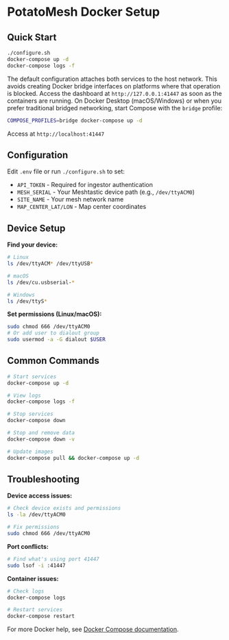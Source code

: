 # PotatoMesh Docker Setup

## Quick Start

```bash
./configure.sh
docker-compose up -d
docker-compose logs -f
```

The default configuration attaches both services to the host network.  This
avoids creating Docker bridge interfaces on platforms where that operation is
blocked.  Access the dashboard at `http://127.0.0.1:41447` as soon as the
containers are running.  On Docker Desktop (macOS/Windows) or when you prefer
traditional bridged networking, start Compose with the `bridge` profile:

```bash
COMPOSE_PROFILES=bridge docker-compose up -d
```

Access at `http://localhost:41447`

## Configuration

Edit `.env` file or run `./configure.sh` to set:

- `API_TOKEN` - Required for ingestor authentication
- `MESH_SERIAL` - Your Meshtastic device path (e.g., `/dev/ttyACM0`)
- `SITE_NAME` - Your mesh network name
- `MAP_CENTER_LAT/LON` - Map center coordinates

## Device Setup

**Find your device:**
```bash
# Linux
ls /dev/ttyACM* /dev/ttyUSB*

# macOS  
ls /dev/cu.usbserial-*

# Windows
ls /dev/ttyS*
```

**Set permissions (Linux/macOS):**
```bash
sudo chmod 666 /dev/ttyACM0
# Or add user to dialout group
sudo usermod -a -G dialout $USER
```

## Common Commands

```bash
# Start services
docker-compose up -d

# View logs
docker-compose logs -f

# Stop services
docker-compose down

# Stop and remove data
docker-compose down -v

# Update images
docker-compose pull && docker-compose up -d
```

## Troubleshooting

**Device access issues:**
```bash
# Check device exists and permissions
ls -la /dev/ttyACM0

# Fix permissions
sudo chmod 666 /dev/ttyACM0
```

**Port conflicts:**
```bash
# Find what's using port 41447
sudo lsof -i :41447
```

**Container issues:**
```bash
# Check logs
docker-compose logs

# Restart services
docker-compose restart
```

For more Docker help, see [Docker Compose documentation](https://docs.docker.com/compose/).